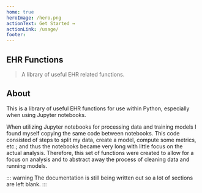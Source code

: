 ```yaml
---
home: true
heroImage: /hero.png
actionText: Get Started →
actionLink: /usage/
footer: 
---
```


## EHR Functions

> A library of useful EHR related functions.

## About

This is a library of useful EHR functions for use within Python, especially when using Jupyter notebooks.

When utilizing Jupyter notebooks for processing data and training models I found myself copying the same code between notebooks.  This code consisted of steps to split my data, create a model, compute some metrics, etc.; and thus the notebooks became very long with little focus on the actual analysis.  Therefore, this set of functions were created to allow for a focus on analysis and to abstract away the process of cleaning data and running models.

::: warning
The documentation is still being written out so a lot of sections are left blank.
:::